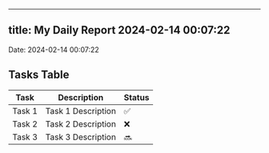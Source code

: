 
---
title: My Daily Report 2024-02-14 00:07:22
---

Date: 2024-02-14 00:07:22

## Tasks Table

| Task | Description | Status |
|------|-------------|--------|
| Task 1 | Task 1 Description | ✅ |
| Task 2 | Task 2 Description | ❌ |
| Task 3 | Task 3 Description | 🔜 |
